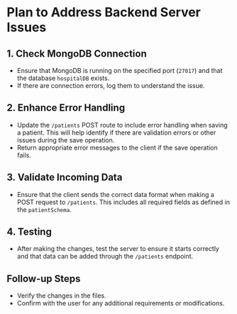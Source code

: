 # Plan to Address Backend Server Issues

## 1. Check MongoDB Connection
- Ensure that MongoDB is running on the specified port (`27017`) and that the database `hospitalDB` exists.
- If there are connection errors, log them to understand the issue.

## 2. Enhance Error Handling
- Update the `/patients` POST route to include error handling when saving a patient. This will help identify if there are validation errors or other issues during the save operation.
- Return appropriate error messages to the client if the save operation fails.

## 3. Validate Incoming Data
- Ensure that the client sends the correct data format when making a POST request to `/patients`. This includes all required fields as defined in the `patientSchema`.

## 4. Testing
- After making the changes, test the server to ensure it starts correctly and that data can be added through the `/patients` endpoint.

## Follow-up Steps
- Verify the changes in the files.
- Confirm with the user for any additional requirements or modifications.
